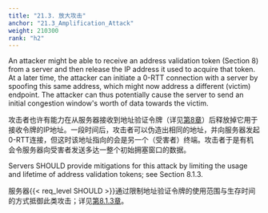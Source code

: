```yaml
---
title: "21.3. 放大攻击"
anchor: "21.3_Amplification_Attack"
weight: 210300
rank: "h2"
---
```


An attacker might be able to receive an address validation token (Section 8) from a server and then release the IP address it used to acquire that token. At a later time, the attacker can initiate a 0-RTT connection with a server by spoofing this same address, which might now address a different (victim) endpoint. The attacker can thus potentially cause the server to send an initial congestion window's worth of data towards the victim.

攻击者也许有能力在从服务器接收到地址验证令牌（详见[第8章]()）后释放掉它用于接收令牌的IP地址。一段时间后，攻击者可以伪造出相同的地址，并向服务器发起0-RTT连接，但这时该地址指向的会是另一个（受害者）终端。攻击者于是有机会令服务器向受害者发送多达一整个初始拥塞窗口的数据。

Servers SHOULD provide mitigations for this attack by limiting the usage and lifetime of address validation tokens; see Section 8.1.3.

服务器{{< req_level SHOULD >}}通过限制地址验证令牌的使用范围与生存时间的方式抵御此类攻击；详见[第8.1.3章]()。
